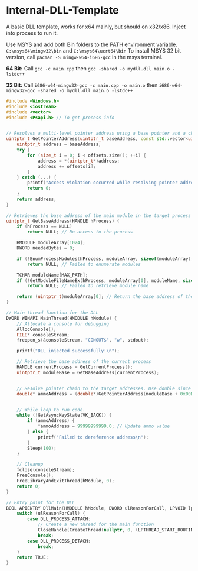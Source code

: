 # Internal-DLL-Template

A basic DLL template, works for x64 mainly, but should on x32/x86. Inject into process to run it.


Use MSYS and add both Bin folders to the PATH environment variable. ``C:\msys64\mingw32\bin`` and ``C:\msys64\ucrt64\bin``
To install MSYS 32 bit version, call ``pacman -S mingw-w64-i686-gcc`` in the msys terminal.

**64 Bit:** Call ``gcc -c main.cpp`` then ``gcc -shared -o mydll.dll main.o -lstdc++ ``

**32 Bit:** Call ``i686-w64-mingw32-gcc -c main.cpp -o main.o`` then ``i686-w64-mingw32-gcc -shared -o mydll.dll main.o -lstdc++``

``` cpp
#include <Windows.h>
#include <iostream>
#include <vector>
#include <Psapi.h> // To get process info


// Resolves a multi-level pointer address using a base pointer and a chain of offsets
uintptr_t GetPointerAddress(uintptr_t baseAddress, const std::vector<uintptr_t>& offsets) {
    uintptr_t address = baseAddress;
    try {
        for (size_t i = 0; i < offsets.size(); ++i) {
            address = *(uintptr_t*)address;
            address += offsets[i];
        }
    } catch (...) {
        printf("Access violation occurred while resolving pointer address\n");
        return 0;
    }
    return address;
}

// Retrieves the base address of the main module in the target process
uintptr_t GetBaseAddress(HANDLE hProcess) {
    if (hProcess == NULL)
        return NULL; // No access to the process

    HMODULE moduleArray[1024];
    DWORD neededBytes = 0;

    if (!EnumProcessModules(hProcess, moduleArray, sizeof(moduleArray), &neededBytes))
        return NULL; // Failed to enumerate modules

    TCHAR moduleName[MAX_PATH];
    if (!GetModuleFileNameEx(hProcess, moduleArray[0], moduleName, sizeof(moduleName) / sizeof(TCHAR)))
        return NULL; // Failed to retrieve module name

    return (uintptr_t)moduleArray[0]; // Return the base address of the main module
}

// Main thread function for the DLL
DWORD WINAPI MainThread(HMODULE hModule) {
    // Allocate a console for debugging
    AllocConsole();
    FILE* consoleStream;
    freopen_s(&consoleStream, "CONOUT$", "w", stdout);

    printf("DLL injected successfully!\n");

    // Retrieve the base address of the current process
    HANDLE currentProcess = GetCurrentProcess();
    uintptr_t moduleBase = GetBaseAddress(currentProcess);


    // Resolve pointer chain to the target addresses. Use double since the ammo is a double pointer.
    double* ammoAddress = (double*)GetPointerAddress(moduleBase + 0x00DCC520, {0x0, 0x48, 0x10, 0xF0, 0x0});


    // While loop to run code.
    while (!GetAsyncKeyState(VK_BACK)) {
        if (ammoAddress) {
            *ammoAddress = 99999999999.0; // Update ammo value
        } else {
            printf("Failed to dereference address\n");
        }
        Sleep(100);
    }

    // Cleanup
    fclose(consoleStream);
    FreeConsole();
    FreeLibraryAndExitThread(hModule, 0);
    return 0;
}

// Entry point for the DLL
BOOL APIENTRY DllMain(HMODULE hModule, DWORD ulReasonForCall, LPVOID lpReserved) {
    switch (ulReasonForCall) {
        case DLL_PROCESS_ATTACH:
            // Create a new thread for the main function
            CloseHandle(CreateThread(nullptr, 0, (LPTHREAD_START_ROUTINE)MainThread, hModule, 0, nullptr));
            break;
        case DLL_PROCESS_DETACH:
            break;
    }
    return TRUE;
}
```
